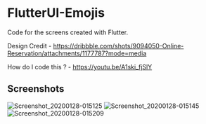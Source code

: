 # FlutterUI-Emojis

Code for the screens created with Flutter.

Design Credit - https://dribbble.com/shots/9094050-Online-Reservation/attachments/1177787?mode=media

How do I code this ? - https://youtu.be/A1ski_fjSlY

## Screenshots

![Screenshot_20200128-015125](https://user-images.githubusercontent.com/8137504/73211386-24574e00-4172-11ea-92ee-91f31c5a3dfa.png)
![Screenshot_20200128-015145](https://user-images.githubusercontent.com/8137504/73211387-24574e00-4172-11ea-9430-dd602298d45a.png)
![Screenshot_20200128-015209](https://user-images.githubusercontent.com/8137504/73211388-24efe480-4172-11ea-9e3f-bf391725b515.png)
